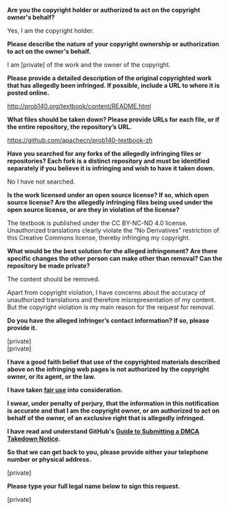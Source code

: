 **Are you the copyright holder or authorized to act on the copyright owner's behalf?**

Yes, I am the copyright holder.

**Please describe the nature of your copyright ownership or authorization to act on the owner's behalf.**

I am [private] of the work and the owner of the copyright.

**Please provide a detailed description of the original copyrighted work that has allegedly been infringed. If possible, include a URL to where it is posted online.**

http://prob140.org/textbook/content/README.html

**What files should be taken down? Please provide URLs for each file, or if the entire repository, the repository’s URL.**

https://github.com/apachecn/prob140-textbook-zh

**Have you searched for any forks of the allegedly infringing files or repositories? Each fork is a distinct repository and must be identified separately if you believe it is infringing and wish to have it taken down.**

No I have not searched.

**Is the work licensed under an open source license? If so, which open source license? Are the allegedly infringing files being used under the open source license, or are they in violation of the license?**

The textbook is published under the CC BY-NC-ND 4.0 license. Unauthorized translations clearly violate the “No Derivatives” restriction of this Creative Commons license, thereby infringing my copyright.

**What would be the best solution for the alleged infringement? Are there specific changes the other person can make other than removal? Can the repository be made private?**

The content should be removed.

Apart from copyright violation, I have concerns about the accuracy of unauthorized translations and therefore misrepresentation of my content. But the copyright violation is my main reason for the request for removal.

**Do you have the alleged infringer’s contact information? If so, please provide it.**

[private]  
[private]  

**I have a good faith belief that use of the copyrighted materials described above on the infringing web pages is not authorized by the copyright owner, or its agent, or the law.**

**I have taken <a href="https://www.lumendatabase.org/topics/22">fair use</a> into consideration.**

**I swear, under penalty of perjury, that the information in this notification is accurate and that I am the copyright owner, or am authorized to act on behalf of the owner, of an exclusive right that is allegedly infringed.**

**I have read and understand GitHub's <a href="https://docs.github.com/articles/guide-to-submitting-a-dmca-takedown-notice/">Guide to Submitting a DMCA Takedown Notice</a>.**

**So that we can get back to you, please provide either your telephone number or physical address.**

[private]

**Please type your full legal name below to sign this request.**

[private]
